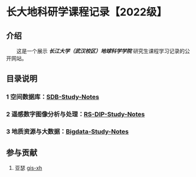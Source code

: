 # 长大地科研学课程记录【2022级】

## 介绍

&emsp;&emsp;这是一个展示 ***长江大学（武汉校区）地球科学学院*** 研究生课程学习记录的公开网站。



## 目录说明

### 1 空间数据库：[SDB-Study-Notes](./SDB/index.md)



### 2 遥感数字图像分析与处理：[RS-DIP-Study-Notes](./RS-DIP/index.md)



### 3 地质资源与大数据：[Bigdata-Study-Notes](./BigData/index.md)





## 参与贡献

1.  亚瑟 [gis-xh](https://github.com/gis-xh)

